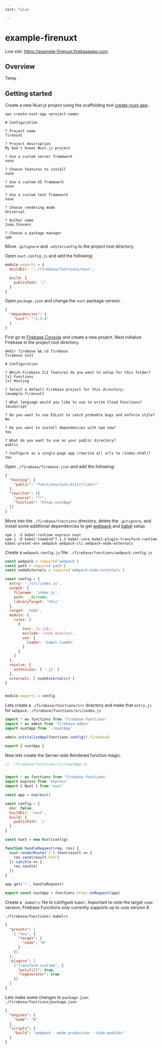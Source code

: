 ```yaml
---
test: false

---
```




# example-firenuxt

Live site: https://example-firenuxt.firebaseapp.com

## Overview
Temp

## Getting started
Create a new Nuxt.js project using the scaffolding tool [create-nuxt-app](https://github.com/nuxt/create-nuxt-app/).
```
npx create-nuxt-app <project-name>

# Configuration

? Project name
firenuxt

? Project description
My bee's knees Nuxt.js project

? Use a custom server framework
none

? Choose features to install
none

? Use a custom UI framework
none

? Use a custom test framework
none

? Choose rendering mode
Universal

? Auther name
Juma Stevens

? Choose a package manager
npm
```

Move `.gitignore` and `.editorconfig` to the project root directory.

Open `nuxt.config.js` and add the following:
```js
module.exports = {
  buildDir: '../firebase/functions/nuxt',

  build: {
    publicPath: '/'
  }
}
```

Open `package.json` and change the `nuxt` package version.
```json
{
  "dependencies": {
    "nuxt": "^2.3.4"
  }
}
```

First go to [Firebase Console](https://console.firebase.google.com/) and create a new project. Next initialize Firebase in the project root directory.

```
mkdir firebase && cd firebase
firebase init

# Configuration

? Which Firebase CLI features do you want to setup for this folder?
[x] Functions
[x] Hosting

? Select a default Firebase project for this directory:
[example-firenuxt]

? What language would you like to use to write Cloud Functions?
JavaScript

? Do you want to use ESLint to catch probable bugs and enforce style?
No

? Do you want to install dependencies with npm now?
Yes

? What do you want to use as your public directory?
public

? Configure as a single-page app (rewrite all urls to /index.html)?
Yes
```

Open `./firebase/firebase.json` and add the following:
```json
{
  "hosting": {
    "public": "functions/nuxt/dist/client/"
  },
  "rewrites": [{
    "source": "**",
    "function": "https-nuxtApp"
  }]
}
```

Move into the `./firebase/functions` directory, delete the `.gitignore`, and install some additional dependencies to get [webpack](https://webpack.js.org/) and [babel](https://babeljs.io/) setup.
```
npm i -S babel-runtime express nuxt
npm i -D babel-loader@^7.1.3 babel-core babel-plugin-transform-runtime babel-preset-env webpack webpack-cli webpack-node-externals
```

Create a `webpack.config.js` file:
`./firebase/functions/webpack.config.js`
```js
const webpack = require('webpack')
const path = require('path')
const nodeExternals = require('webpack-node-externals')

const config = {
  entry: './src/index.js',
  output: {
    filename: 'index.js',
    path: __dirname,
    libraryTarget: 'this'
  },
  target: 'node',
  module: {
    rules: [
      {
        test: /\.js$/,
        exclude: /node_modules/,
        use: {
          loader: 'babel-loader'
        }
      }
    ]
  },
  resolve: {
    extensions: [ '.js' ]
  },
  externals: [ nodeExternals() ]
}


module.exports = config
```

Lets create a `./firebase/functions/src` directory and make that `entry.js` for `webpack`.
`./firebase/functions/src/index.js`
```js
import * as functions from 'firebase-functions'
import * as admin from 'firebase-admin'
import nuxtApp from './nuxtApp'

admin.initializeApp(functions.config().firebase)

export { nuxtApp }
```

Now lets create the Server-side Rendered function magic.
```js
// ./firebase/functions/src/nuxtApp.js


import * as functions from 'firebase-functions'
import express from 'express'
import { Nuxt } from 'nuxt'

const app = express()

const config = {
  dev: false,
  buildDir: 'nuxt',
  build: {
    publicPath: '/'
  }
}

const nuxt = new Nuxt(config)

function handleRequest(req, res) {
  nuxt.renderRoute('/').then(result => {
    res.send(result.html)
  }).catch(e => {
    res.send(e)
  })
}

app.get('*', handleRequest)

export const nuxtApp = functions.https.onRequest(app)
```

Create a `.babelrc` file to configure `babel`. Important to note the target `node` version; Firebase Functions only currently supports up to `node` version 8.

`./firebase/functions/.babelrc`
```json
{
  "presets": [
    [ "env", {
      "target": {
        "node": "8"
      }
    }]
  ],
  "plugins": [
    ["transform-runtime", {
      "polyfill": true,
      "regenerator": true
    }]
  ]
}
```

Lets make some changes to `package.json`.
`./firebase/functions/package.json`
```json
{
  "engines": {
    "node": "8"
  },
  "scripts": {
    "build": "webpack --mode production --hide-modules"
  }
}
```

